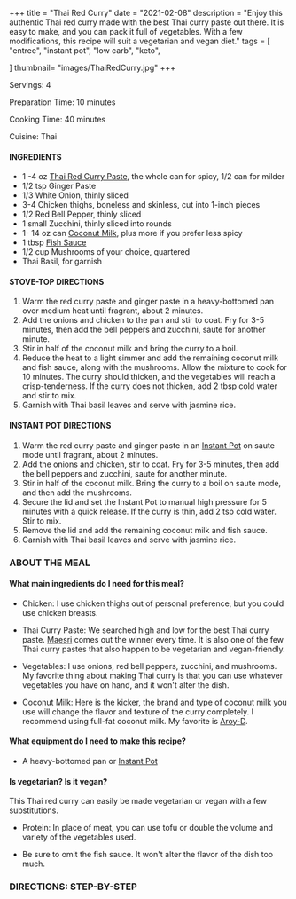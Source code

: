 +++
title = "Thai Red Curry"
date = "2021-02-08"
description = "Enjoy this authentic Thai red curry made with the best Thai curry paste out there. It is easy to make, and you can pack it full of vegetables. With a few modifications, this recipe will suit a vegetarian and vegan diet."
tags = [
    "entree",
    "instant pot",
    "low carb",
    "keto",
   
]
thumbnail= "images/ThaiRedCurry.jpg"
+++

Servings: 4 <!--more-->

Preparation Time: 10 minutes 

Cooking Time: 40 minutes

Cuisine: Thai

#### INGREDIENTS 

* 1 -4 oz [Thai Red Curry Paste](https://amzn.to/2NmwVBf), the whole can for spicy, 1/2 can for milder
* 1/2 tsp Ginger Paste
* 1/3 White Onion, thinly sliced
* 3-4 Chicken thighs, boneless and skinless, cut into 1-inch pieces 
* 1/2 Red Bell Pepper, thinly sliced 
* 1 small Zucchini, thinly sliced into rounds 
* 1- 14 oz can [Coconut Milk](https://amzn.to/2Zjwtq0), plus more if you prefer less spicy 
* 1 tbsp [Fish Sauce](https://amzn.to/2Zi2peI)
* 1/2 cup Mushrooms of your choice, quartered
* Thai Basil, for garnish 

#### STOVE-TOP DIRECTIONS 

1. Warm the red curry paste and ginger paste in a heavy-bottomed pan over medium heat until fragrant, about 2 minutes.
2. Add the onions and chicken to the pan and stir to coat. Fry for 3-5 minutes, then add the bell peppers and zucchini, saute for another minute.
3. Stir in half of the coconut milk and bring the curry to a boil.
4. Reduce the heat to a light simmer and add the remaining coconut milk and fish sauce, along with the mushrooms. Allow the mixture to cook for 10 minutes. The curry should thicken, and the vegetables will reach a crisp-tenderness. If the curry does not thicken, add 2 tbsp cold water and stir to mix.
5. Garnish with Thai basil leaves and serve with jasmine rice.

#### INSTANT POT DIRECTIONS 

1. Warm the red curry paste and ginger paste in an [Instant Pot](https://amzn.to/2QR1gcY) on saute mode until fragrant, about 2 minutes.
2. Add the onions and chicken, stir to coat. Fry for 3-5 minutes, then add the bell peppers and zucchini, saute for another minute.
3. Stir in half of the coconut milk. Bring the curry to a boil on saute mode, and then add the mushrooms.
4. Secure the lid and set the Instant Pot to manual high pressure for 5 minutes with a quick release. If the curry is thin, add 2 tsp cold water. Stir to mix.
5. Remove the lid and add the remaining coconut milk and fish sauce.
6. Garnish with Thai basil leaves and serve with jasmine rice.

### ABOUT THE MEAL

#### What main ingredients do I need for this meal?

* Chicken: I use chicken thighs out of personal preference, but you could use chicken breasts. 

* Thai Curry Paste: We searched high and low for the best Thai curry paste. [Maesri](https://amzn.to/2NmwVBf) comes out the winner every time. It is also one of the few Thai curry pastes that also happen to be vegetarian and vegan-friendly. 

* Vegetables: I use onions, red bell peppers, zucchini, and mushrooms. My favorite thing about making Thai curry is that you can use whatever vegetables you have on hand, and it won't alter the dish. 

* Coconut Milk: Here is the kicker, the brand and type of coconut milk you use will change the flavor and texture of the curry completely. I recommend using full-fat coconut milk. My favorite is [Aroy-D](https://amzn.to/2Zjwtq0).

#### What equipment do I need to make this recipe?

* A heavy-bottomed pan or [Instant Pot](https://amzn.to/2QR1gcY)

#### Is vegetarian? Is it vegan?
 
This Thai red curry can easily be made vegetarian or vegan with a few substitutions. 

* Protein: In place of meat, you can use tofu or double the volume and variety of the vegetables used. 

* Be sure to omit the fish sauce. It won't alter the flavor of the dish too much. 

### DIRECTIONS: STEP-BY-STEP 
